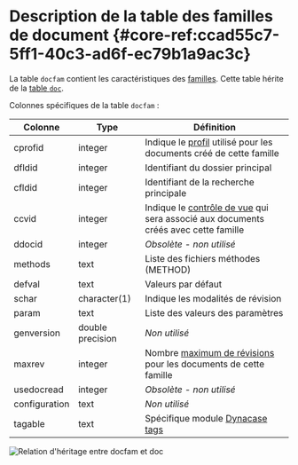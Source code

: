 # Description de la table des familles de document {#core-ref:ccad55c7-5ff1-40c3-ad6f-ec79b1a9ac3c}

La table `docfam` contient les caractéristiques des [familles][famprop]. Cette
table hérite de la [table `doc`][dbdoc].

Colonnes spécifiques de la table `docfam` :

|    Colonne    |       Type       |                                          Définition                                         |
| ------------- | ---------------- | ------------------------------------------------------------------------------------------- |
| cprofid       | integer          | Indique le [profil][docprof] utilisé pour les documents créé de cette famille               |
| dfldid        | integer          | Identifiant du dossier principal                                                            |
| cfldid        | integer          | Identifiant de la recherche principale                                                      |
| ccvid         | integer          | Indique le [contrôle de vue][CVDoc] qui sera associé aux documents créés avec cette famille |
| ddocid        | integer          | *Obsolète - non utilisé*                                                                    |
| methods       | text             | Liste des fichiers méthodes (METHOD)                                                        |
| defval        | text             | Valeurs par défaut                                                                          |
| schar         | character(1)     | Indique les modalités de révision                                                           |
| param         | text             | Liste des valeurs des paramètres                                                            |
| genversion    | double precision | *Non utilisé*                                                                               |
| maxrev        | integer          | Nombre [maximum de révisions][docrevise] pour les documents de cette famille                |
| usedocread    | integer          | *Obsolète - non utilisé*                                                                    |
| configuration | text             | *Non utilisé*                                                                               |
| tagable       | text             | Spécifique module [Dynacase tags][tag]                                                      |


![ Relation d'héritage entre docfam et doc ](advanced/dbdocfam.png)

<!-- links -->
[famprop]:          #core-ref:cfc7f53b-7982-431e-a04b-7b54eddf4a75  "Propriétés des familles"
[dbdoc]:            #core-ref:b3ef653f-e8ca-4385-b551-2ead886133e6 "Description de la table doc"
[docprop]:          #core-ref:9aa8edfa-2f2a-11e2-aaec-838a12b40353 "Propriétés de la classe Doc" 
[docrevise]:        #core-ref:882e3730-0483-4dbc-9b9d-0d0b5cc31d38 
[docgetprop]:       #core-ref:80e3ca49-26ea-4090-9fcd-7b92bf9d5c6d
[CVDoc]:            #core-ref:017f061a-7c12-42f8-aa9b-276cf706e7e0
[profil_dynamique]: #core-ref:bc24834a-b380-4681-ae94-08b93076a7e8
[wsh_cleanContext]: #core-ref:100b123b-da1a-45b4-848b-0622f3e09a40
[WF_document]:      #core-ref:b541e22f-5ece-4d19-8460-0cb0c5f3ec7a
[docprof]:          #core-ref:f1575705-10e8-4bf2-83b3-4c0b5bfb77cf
[docprofdyn]:       #core-ref:bc24834a-b380-4681-ae94-08b93076a7e8
[attropt]:          #core-ref:16e19c90-3233-11e2-a58f-6b135c3a2496 "option searchcriteria"
[destroyfam]:       #core-ref:534bf934-5a2f-4160-8912-567d8f933ddb "wsh destroyFamily"
[docattr]:          #core-ref:4e167170-33ed-11e2-8134-a7f43955d6f3 "Description des types d'attribut"
[te]:               https://docs.anakeen.com/dynacase/3.2/dynacase-doc-tengine-installation-operating/website/book/index.html "Manuel d'installation"
[globsearch]:       #core-ref:19b9f4b4-c960-46eb-b4e0-805ed76be3a6
[tag]:              https://docs.anakeen.com/dynacase/3.2/dynacase-doc-tags/website/book/index.html "Module Dynacase tags"